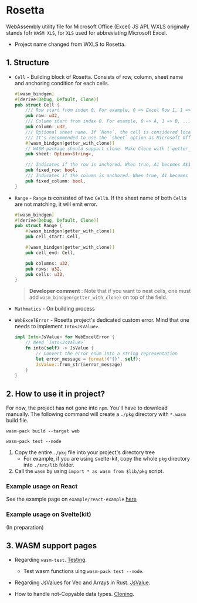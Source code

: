 # Rosetta

WebAssembly utility file for Microsoft Office (Excel) JS API. WXLS originally stands fofr `WASM XLS`, for `XLS` used for abbreviating Microsoft Excel. 

* Project name changed from WXLS to Rosetta. 

## 1. Structure

* `Cell` - Building block of Rosetta. Consists of row, column, sheet name and anchoring condition for each cells.
    ```rust
    #[wasm_bindgen]
    #[derive(Debug, Default, Clone)]
    pub struct Cell {
        /// Row start from index 0. For example, 0 => Excel Row 1, 1 => Excel Row 2,
        pub row: u32,
        /// Column start from index 0. For example, 0 => A, 1 => B, ...
        pub column: u32,
        /// Optional sheet name. If `None`, the cell is considered local.
        /// It's recommended to use the `sheet` option as Microsoft Office JS API's autofill functions may prune `None` sheet cells.
        #[wasm_bindgen(getter_with_clone)]
        // WASM package should support clone. Make Clone with (`getter_with_clone`)
        pub sheet: Option<String>,

        /// Indicates if the row is anchored. When true, A1 becomes A$1.
        pub fixed_row: bool,
        /// Indicates if the column is anchored. When true, A1 becomes $A1.
        pub fixed_column: bool,
    }
    ```

* `Range` - `Range` is consisted of two `Cell`s. If the sheet name of both `Cell`s are not matching, it will emit error.

    ```rust
    #[wasm_bindgen]
    #[derive(Debug, Default, Clone)]
    pub struct Range {
        #[wasm_bindgen(getter_with_clone)]
        pub cell_start: Cell,

        #[wasm_bindgen(getter_with_clone)]
        pub cell_end: Cell,

        pub columns: u32,
        pub rows: u32,
        pub cells: u32,
    }
    ```

    > <b>Developer comment</b> :
    > Note that if you want to nest cells, one must add `wasm_bindgen(getter_with_clone)` on top of the field. 

* `Mathmatics` - On building process

* `WebExcelError` - Rosetta project's dedicated custom error. Mind that one needs to implement `Into<JsValue>`.
    ```rust
    impl Into<JsValue> for WebExcelError {
        // Need `Into<JsValue>`
        fn into(self) -> JsValue {
            // Convert the error enum into a string representation
            let error_message = format!("{}", self);
            JsValue::from_str(&error_message)
        }
    }

    ```

## 2. How to use it in project?

For now, the project has not gone into `npm`. You'll have to download manually. The following command will create a `./pkg` directory with `*.wasm` build file.

```console
wasm-pack build --target web
```

```console
wasm-pack test --node
```

1. Copy the entire `./pkg` file into your project's directory tree
    * For example, if you are using svelte-kit, copy the whole `pkg` directory into `./src/lib` folder. 
2. Call the `wasm` by using `import * as wasm from $lib/pkg` script.

### Example usage on React

See the example page on `example/react-example` [here](./example/react-example)

### Example usage on Svelte(kit)

(In preparation)


## 3. WASM support pages

* Regarding `wasm-test`. [Testing](https://rustwasm.github.io/wasm-bindgen/wasm-bindgen-test/usage.html).
  * Test wasm functions uing `wasm-pack test --node`.

* Regarding JsValues for Vec and Arrays in Rust. [JsValue](https://docs.rs/wasm-bindgen/latest/wasm_bindgen/struct.JsValue.html#method.from_serde).

* How to handle not-Copyable data types. [Cloning](https://rustwasm.github.io/wasm-bindgen/reference/attributes/on-rust-exports/getter_with_clone.html).
